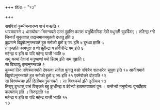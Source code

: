 +++
title = "१३"

+++

 

सपवित्रां कुम्भीमन्वारभ्य वाचं यच्छति १   
धारयन्नास्ते २
धाराघोषम-भिमन्त्रयते उत्सं दुहन्ति
कलशं चतुर्बिलमिडां देवीं मधुमतीँ सुवर्विदम् । तदिन्द्रा ग्नी
जिन्वतँ सूनृतावत् तद्यजमानममृतत्वे दधातु इति ३   
दुह्यमाने
विप्रुषोऽनुमन्त्रयते हुत स्तोको हुतो द्र प्सः इति ४
दुग्ध्वा हरति ५   
तं पृच्छति कामधुक्षः प्र णो ब्रूहीन्द्रा य
हविरिन्द्रि यम् इति ६   
महेन्द्रा य इति वा यदि महेन्द्र याजी भवति ७   
अमूं यस्यां देवानां मनुष्याणां पयो हितम् इति नाम गृह्णाति ८   
सा
विश्वायुः इत्यनुमन्त्रयते ९   
कुम्भ्यां तिरः पवित्रमानयति
देवस्त्वा सविता पुनातु वसोः पवित्रेण शतधारेण सुपुवा इति १०
आनीयमाने विप्रुषोऽनुमन्त्रयते हुत स्तोको हुतो द्र प्सः इति ११
एवमेवोत्तरे दोहयति १२   
सा विश्वव्यचाः इति द्वितीयामनुमन्त्रयते । सा
विश्वकर्मा इति तृतीयाम् १३   
तिसृषु दुग्धासु वाचं विसृजते बहु दुग्धीन्द्रा
य देवेभ्यो हव्यमाप्यायतां पुनः । वत्सेभ्यो मनुष्येभ्यः पुनर्दोहाय
कल्पताम् इति । त्रिरुद्वदति १४   
महेन्द्रा य इति वा यदि
महेन्द्र याजी भवति १५   
१३
